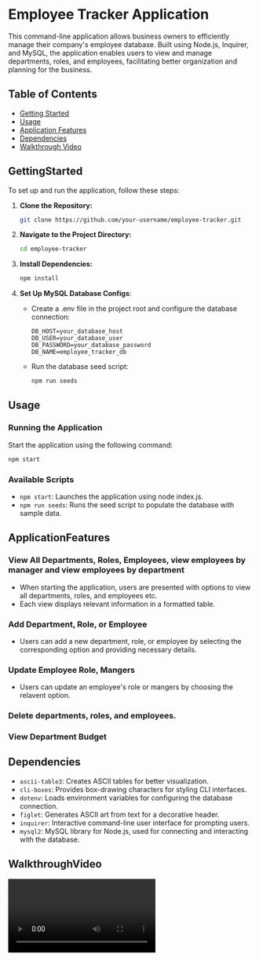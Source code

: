 # Employee Tracker Application

This command-line application allows business owners to efficiently manage their company's employee database. Built using Node.js, Inquirer, and MySQL, the application enables users to view and manage departments, roles, and employees, facilitating better organization and planning for the business.

## Table of Contents

- [Getting Started](#gettingstarted)
- [Usage](#usage)
- [Application Features](#applicationfeatures)
- [Dependencies](#dependencies)
- [Walkthrough Video](#walkthroughvideo)

## GettingStarted

To set up and run the application, follow these steps:

1. **Clone the Repository:**

   ```bash
   git clone https://github.com/your-username/employee-tracker.git
   ```

2. **Navigate to the Project Directory:**
   ```bash
   cd employee-tracker
   ```
3. **Install Dependencies:**

   ```bash
   npm install
   ```

4. **Set Up MySQL Database Configs**:
   - Create a .env file in the project root and configure the database connection:
     ```env
     DB_HOST=your_database_host
     DB_USER=your_database_user
     DB_PASSWORD=your_database_password
     DB_NAME=employee_tracker_db
     ```
   - Run the database seed script:
     ```bash
     npm run seeds
     ```

## Usage

### Running the Application

Start the application using the following command:

```bash
npm start
```

### Available Scripts

- `npm start`: Launches the application using node index.js.
- `npm run seeds`: Runs the seed script to populate the database with sample data.

## ApplicationFeatures

### View All Departments, Roles, Employees, view employees by manager and view employees by department

- When starting the application, users are presented with options to view all departments, roles, and employees etc.
- Each view displays relevant information in a formatted table.

### Add Department, Role, or Employee

- Users can add a new department, role, or employee by selecting the corresponding option and providing necessary details.

### Update Employee Role, Mangers

- Users can update an employee's role or mangers by choosing the relavent option.

### Delete departments, roles, and employees.

### View Department Budget

## Dependencies

- `ascii-table3`: Creates ASCII tables for better visualization.
- `cli-boxes`: Provides box-drawing characters for styling CLI interfaces.
- `dotenv`: Loads environment variables for configuring the database connection.
- `figlet`: Generates ASCII art from text for a decorative header.
- `inquirer`: Interactive command-line user interface for prompting users.
- `mysql2`: MySQL library for Node.js, used for connecting and interacting with the database.

## WalkthroughVideo

<video controls src="demo/demo.mp4" title="Demo Video"></video>
